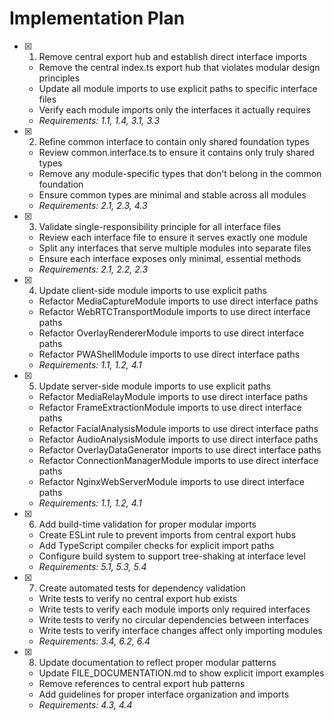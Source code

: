 # Implementation Plan

- [x] 1. Remove central export hub and establish direct interface imports
  - Remove the central index.ts export hub that violates modular design principles
  - Update all module imports to use explicit paths to specific interface files
  - Verify each module imports only the interfaces it actually requires
  - _Requirements: 1.1, 1.4, 3.1, 3.3_

- [x] 2. Refine common interface to contain only shared foundation types
  - Review common.interface.ts to ensure it contains only truly shared types
  - Remove any module-specific types that don't belong in the common foundation
  - Ensure common types are minimal and stable across all modules
  - _Requirements: 2.1, 2.3, 4.3_

- [x] 3. Validate single-responsibility principle for all interface files
  - Review each interface file to ensure it serves exactly one module
  - Split any interfaces that serve multiple modules into separate files
  - Ensure each interface exposes only minimal, essential methods
  - _Requirements: 2.1, 2.2, 2.3_

- [x] 4. Update client-side module imports to use explicit paths
  - Refactor MediaCaptureModule imports to use direct interface paths
  - Refactor WebRTCTransportModule imports to use direct interface paths
  - Refactor OverlayRendererModule imports to use direct interface paths
  - Refactor PWAShellModule imports to use direct interface paths
  - _Requirements: 1.1, 1.2, 4.1_

- [x] 5. Update server-side module imports to use explicit paths
  - Refactor MediaRelayModule imports to use direct interface paths
  - Refactor FrameExtractionModule imports to use direct interface paths
  - Refactor FacialAnalysisModule imports to use direct interface paths
  - Refactor AudioAnalysisModule imports to use direct interface paths
  - Refactor OverlayDataGenerator imports to use direct interface paths
  - Refactor ConnectionManagerModule imports to use direct interface paths
  - Refactor NginxWebServerModule imports to use direct interface paths
  - _Requirements: 1.1, 1.2, 4.1_

- [x] 6. Add build-time validation for proper modular imports
  - Create ESLint rule to prevent imports from central export hubs
  - Add TypeScript compiler checks for explicit import paths
  - Configure build system to support tree-shaking at interface level
  - _Requirements: 5.1, 5.3, 5.4_

- [x] 7. Create automated tests for dependency validation
  - Write tests to verify no central export hub exists
  - Write tests to verify each module imports only required interfaces
  - Write tests to verify no circular dependencies between interfaces
  - Write tests to verify interface changes affect only importing modules
  - _Requirements: 3.4, 6.2, 6.4_

- [x] 8. Update documentation to reflect proper modular patterns
  - Update FILE_DOCUMENTATION.md to show explicit import examples
  - Remove references to central export hub patterns
  - Add guidelines for proper interface organization and imports
  - _Requirements: 4.3, 4.4_

